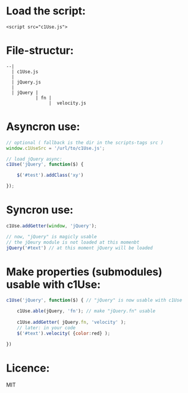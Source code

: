
Load the script:
====
    <script src="c1Use.js">

File-structur:
====

    --|
      | c1Use.js
      |
      | jQuery.js
      |
      | jQuery | 
               | fn | 
                    |  velocity.js


Asyncron use:
====

```javascript
// optional ( fallback is the dir in the scripts-tags src )
window.c1UseSrc = '/url/to/c1Use.js';

// load jQuery async:
c1Use('jQuery', function($) {

    $('#test').addClass('xy')

});
```

Syncron use:
====

```javascript
c1Use.addGetter(window, 'jQuery');

// now, "jQuery" is magicly usable
// the jQeury module is not loaded at this momenbt
jQuery('#text') // at this moment jQuery will be loaded
```

Make properties (submodules) usable with c1Use:
====

```javascript
c1Use('jQuery', function($) { // "jQuery" is now usable with c1Use

    c1Use.able(jQuery, 'fn'); // make "jQuery.fn" usable
    
    c1Use.addGetter( jQuery.fn, 'velocity' );
    // later: in your code
    $('#text').velocity( {color:red} );

})
```

Licence:
====
MIT


